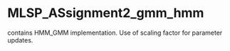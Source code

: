 # MLSP_ASsignment2_gmm_hmm
contains HMM_GMM implementation. Use of scaling factor for parameter updates.
